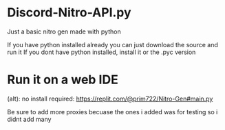 # Discord-Nitro-API.py
Just a basic nitro gen made with python

If you have python installed already you can just download the source and run it
If you dont have python installed, install it or the .pyc version

# Run it on a web IDE
(alt): no install required: https://replit.com/@prim722/Nitro-Gen#main.py

Be sure to add more proxies becuase the ones i added was for testing so i didnt add many
